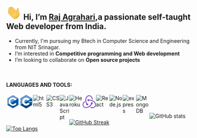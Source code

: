  ## <img src="https://raw.githubusercontent.com/ABSphreak/ABSphreak/master/gifs/Hi.gif" height="40"> Hi, I’m [__Raj Agrahari__](https://raj-agrahari.herokuapp.com/),a passionate self-taught Web developer from India.
- Currently, I'm pursuing my Btech in Computer Science and Engineering from NIT Srinagar.
- I’m interested in **Competitive programming and Web development**
- I’m looking to collaborate on **Open source projects**

<br/>


#### LANGUAGES AND TOOLS:
[<img align="left" alt="C" width="36px" src="https://raw.githubusercontent.com/devicons/devicon/master/icons/c/c-original.svg" />][C]
[<img align="left" alt="C++" width="36px" src="https://raw.githubusercontent.com/devicons/devicon/master/icons/cplusplus/cplusplus-original.svg" />][cpp]
[<img align="left" alt="html5" width="36px" src="https://www.freepnglogos.com/uploads/html5-logo-png/html5-logo-html-logo-0.png" />][html]
[<img align="left" alt="CSS3" width="36px" src="https://www.vectorlogo.zone/logos/w3_css/w3_css-official.svg" />][css]
[<img align="left" alt="JavaScript" width="26px" src="https://www.vectorlogo.zone/logos/javascript/javascript-icon.svg" />][js]
[<img align="left" alt="Heroku" width="36px" src="https://www.vectorlogo.zone/logos/heroku/heroku-icon.svg" />][heroku]
[<img align="left" alt="Redux" width="36px" src="https://raw.githubusercontent.com/devicons/devicon/master/icons/redux/redux-original.svg" />][redux]
[<img align="left" alt="React" width="36px" src="https://www.vectorlogo.zone/logos/reactjs/reactjs-icon.svg" />][react]
[<img align="left" alt="Node.js" width="36px" src="https://www.vectorlogo.zone/logos/nodejs/nodejs-icon.svg" />][node]
[<img align="left" alt="express" width="36px" src="https://www.vectorlogo.zone/logos/expressjs/expressjs-icon.svg" />][express]
[<img align="left" alt="MongoDB" width="36px" src="https://www.vectorlogo.zone/logos/mongodb/mongodb-icon.svg" />][mongodb]


<br/>
<br/>
<!---<code><img height="20" src="https://raw.githubusercontent.com/github/explore/5c058a388828bb5fde0bcafd4bc867b5bb3f26f3/topics/graphql/graphql.png"></code>--->
<!---<code><img height="20" src="https://raw.githubusercontent.com/github/explore/80688e429a7d4ef2fca1e82350fe8e3517d3494d/topics/firebase/firebase.png"></code>--->
             
![GitHub stats](https://github-readme-stats.vercel.app/api?username=RajAgrahari&show_icons=true&theme=dark)
<br/>
[![GitHub Streak](https://github-readme-streak-stats.herokuapp.com/?user=RajAgrahari&theme=dark)](https://git.io/streak-stats)                                                 
[![Top Langs](https://github-readme-stats.vercel.app/api/top-langs/?username=RajAgrahari&layout=demo)](https://github.com/anuraghazra/github-readme-stats)


<!---
RajAgrahari/RajAgrahari is a ✨ special ✨ repository because its `README.md` (this file) appears on your GitHub profile.
You can click the Preview link to take a look at your changes.
--->
[C]: https://en.wikipedia.org/wiki/C_(programming_language)
[cpp]: https://isocpp.org/
[react]: https://reactjs.org/
[firebase]: https://firebase.google.com/
[heroku]: https://dashboard.heroku.com/
[sass]: https://sass-lang.com/
[css]: https://developer.mozilla.org/en-US/docs/Web/CSS
[js]: https://javascript.info/
[redux]: https://redux.js.org/
[express]: https://expressjs.com/
[mongodb]: https://www.mongodb.com/
[node]: https://nodejs.org/en/
[github]: https://github.com/
[git]: https://git-scm.com/
[html]: https://developer.mozilla.org/en-US/docs/Web/Guide/HTML/HTML5

